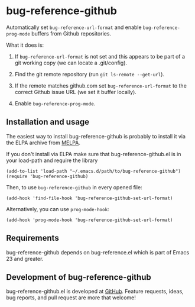 # bug-reference-github

Automatically set `bug-reference-url-format` and enable
`bug-reference-prog-mode` buffers from Github repositories.

What it does is: 

1. If `bug-reference-url-format` is not set and this appears to be
    part of a git working copy (we can locate a .git/config).

2. Find the git remote repository (run `git ls-remote --get-url`).

3. If the remote matches github.com set `bug-reference-url-format` to
    the correct Github issue URL (we set it buffer locally).

4. Enable `bug-reference-prog-mode`.

## Installation and usage

The easiest way to install bug-reference-github is probably to install
it via the ELPA archive from
[MELPA](http://melpa.milkbox.net/#/bug-reference-github).

If you don't install via ELPA make sure that bug-reference-github.el is in
your load-path and require the library

    (add-to-list 'load-path "~/.emacs.d/path/to/bug-reference-github")
    (require 'bug-reference-github)

Then, to use `bug-reference-github` in every opened file:

    (add-hook 'find-file-hook 'bug-reference-github-set-url-format)

Alternatively, you can use `prog-mode-hook`:

    (add-hook 'prog-mode-hook 'bug-reference-github-set-url-format)

## Requirements

bug-reference-github depends on bug-reference.el which is part of
Emacs 23 and greater.

## Development of bug-reference-github

bug-reference-github.el is developed at
[GitHub](https://github.com/arnested/bug-reference-github).  Feature
requests, ideas, bug reports, and pull request are more that welcome!
